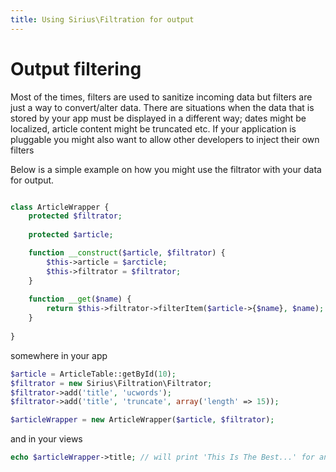 ```yaml
---
title: Using Sirius\Filtration for output
---
```


# Output filtering

Most of the times, filters are used to sanitize incoming data but filters are just a way to convert/alter data.
There are situations when the data that is stored by your app must be displayed in a different way; dates might be localized, article content might be truncated etc.
If your application is pluggable you might also want to allow other developers to inject their own filters

Below is a simple example on how you might use the filtrator with your data for output.

```php

class ArticleWrapper {
	protected $filtrator;
	
	protected $article;

	function __construct($article, $filtrator) {
		$this->article = $arcticle;
		$this->filtrator = $filtrator;
	}
	
	function __get($name) {
		return $this->filtrator->filterItem($article->{$name}, $name);
	}
	
}
```

somewhere in your app

```php
$article = ArticleTable::getById(10);
$filtrator = new Sirius\Filtration\Filtrator;
$filtrator->add('title', 'ucwords');
$filtrator->add('title', 'truncate', array('length' => 15));

$articleWrapper = new ArticleWrapper($article, $filtrator);
```

and in your views

```php
echo $articleWrapper->title; // will print 'This Is The Best...' for an article that has the title 'This is the best filter library'
```